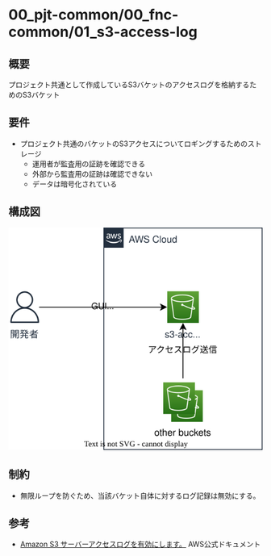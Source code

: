 # 00_pjt-common/00_fnc-common/01_s3-access-log

## 概要

プロジェクト共通として作成しているS3バケットのアクセスログを格納するためのS3バケット

## 要件

- プロジェクト共通のバケットのS3アクセスについてロギングするためのストレージ
    - 運用者が監査用の証跡を確認できる
    - 外部から監査用の証跡は確認できない
    - データは暗号化されている

## 構成図

![structure](img/structure.drawio.svg)

## 制約

- 無限ループを防ぐため、当該バケット自体に対するログ記録は無効にする。

## 参考

- [Amazon S3 サーバーアクセスログを有効にします。](https://docs.aws.amazon.com/ja_jp/AmazonS3/latest/userguide/enable-server-access-logging.html)
  AWS公式ドキュメント
